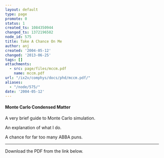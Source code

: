 ```yaml
---
layout: default
type: page
promote: 0
status: 1
created_ts: 1084350944
changed_ts: 1372196582
node_id: 575
title: Take A Chance On Me
author: anj
created: '2004-05-12'
changed: '2013-06-25'
tags: []
attachments:
  - src: page/files/mccm.pdf
    name: mccm.pdf
url: "/ix2v/comphys/docs/phd/mccm.pdf/"
aliases:
  - "/node/575/"
date: '2004-05-12'
---
```

#### Monte Carlo Condensed Matter
A very brief guide to Monte Carlo simulation.

An explanation of what I do.

A chance for far too many ABBA puns.

----

Download the PDF from the link below.

